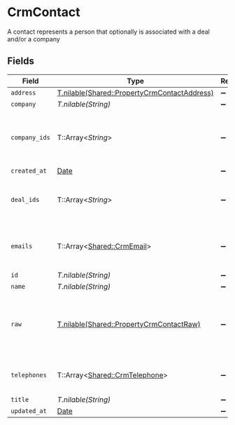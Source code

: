 # CrmContact

A contact represents a person that optionally is associated with a deal and/or a company


## Fields

| Field                                                                                            | Type                                                                                             | Required                                                                                         | Description                                                                                      |
| ------------------------------------------------------------------------------------------------ | ------------------------------------------------------------------------------------------------ | ------------------------------------------------------------------------------------------------ | ------------------------------------------------------------------------------------------------ |
| `address`                                                                                        | [T.nilable(Shared::PropertyCrmContactAddress)](../../models/shared/propertycrmcontactaddress.md) | :heavy_minus_sign:                                                                               | N/A                                                                                              |
| `company`                                                                                        | *T.nilable(String)*                                                                              | :heavy_minus_sign:                                                                               | N/A                                                                                              |
| `company_ids`                                                                                    | T::Array<*String*>                                                                               | :heavy_minus_sign:                                                                               | An array of company IDs associated with this contact                                             |
| `created_at`                                                                                     | [Date](https://ruby-doc.org/stdlib-2.6.1/libdoc/date/rdoc/Date.html)                             | :heavy_minus_sign:                                                                               | N/A                                                                                              |
| `deal_ids`                                                                                       | T::Array<*String*>                                                                               | :heavy_minus_sign:                                                                               | An array of deal IDs associated with this contact                                                |
| `emails`                                                                                         | T::Array<[Shared::CrmEmail](../../models/shared/crmemail.md)>                                    | :heavy_minus_sign:                                                                               | An array of email addresses for this contact                                                     |
| `id`                                                                                             | *T.nilable(String)*                                                                              | :heavy_minus_sign:                                                                               | N/A                                                                                              |
| `name`                                                                                           | *T.nilable(String)*                                                                              | :heavy_minus_sign:                                                                               | N/A                                                                                              |
| `raw`                                                                                            | [T.nilable(Shared::PropertyCrmContactRaw)](../../models/shared/propertycrmcontactraw.md)         | :heavy_minus_sign:                                                                               | The raw data returned by the integration for this contact                                        |
| `telephones`                                                                                     | T::Array<[Shared::CrmTelephone](../../models/shared/crmtelephone.md)>                            | :heavy_minus_sign:                                                                               | An array of telephones for this contact                                                          |
| `title`                                                                                          | *T.nilable(String)*                                                                              | :heavy_minus_sign:                                                                               | N/A                                                                                              |
| `updated_at`                                                                                     | [Date](https://ruby-doc.org/stdlib-2.6.1/libdoc/date/rdoc/Date.html)                             | :heavy_minus_sign:                                                                               | N/A                                                                                              |
